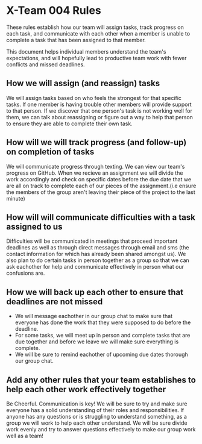 # X-Team 004 Rules

These rules establish how our team will assign tasks,
track progress on each task, and communicate with each other 
when a member is unable to complete a task that has been assigned to that member.

This document helps individual members understand the team's expectations,
and will hopefully lead to productive team work with fewer conflicts
and missed deadlines.

## How we will assign (and reassign) tasks

We will assign tasks based on who feels the strongest for that specific tasks. If one member is having trouble other members will provide support to that person. If we discover that one person's task is not working well for them, we can talk about reassigning or figure out a way to help that person to ensure they are able to complete their own task.

## How will we will track progress (and follow-up) on completion of tasks

We will communicate progress through texting. We can view our team's progress on GitHub. When we recieve an assignment we will divide the work accordingly and check on specific dates before the due date that we are all on track to complete each of our pieces of the assignment.(i.e ensure the members of the group aren't leaving their piece of the project to the last minute)

## How will will communicate difficulties with a task assigned to us
Difficulties will be communicated in meetings that proceed important deadlines 
as well as through direct messages through email and sms (the contact information 
for which has already been shared amongst us). We also plan to do certain tasks in person together as a group so that  we can ask eachother for help and communicate effectively in person what our confusions are.


## How we will back up each other to ensure that deadlines are not missed

- We will message eachother in our group chat to make sure that everyone has done the work that they were supposed to do before the deadline.
- For some tasks, we will meet up in person and complete tasks that are due together and before we leave we will make sure everything is complete.
- We will be sure to remind eachother of upcoming due dates thorough our group chat.


## Add any other rules that your team establishes to help each other work effectively together

Be Cheerful. Communication is key! We will be sure to try and make sure everyone has a solid understanding of their roles and responsibilities. If anyone has any questions or is struggling to understand something, as a group we will work to help each other understand. We will be sure divide work evenly and try to answer questions effectively to make our group work well as a team! 

